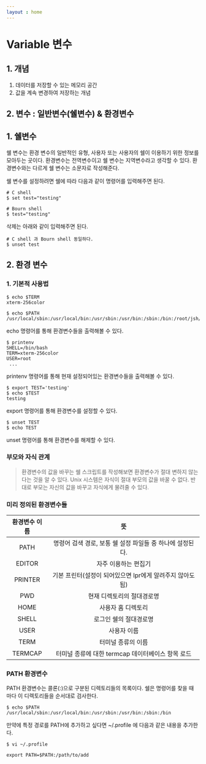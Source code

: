 ```yaml
---
layout : home
---
```

# Variable 변수

## 1. 개념

1. 데이터를 저장할 수 있는 메모리 공간
2. 값을 계속 변경하여 저장하는 개념



## 2.  변수 : 일반변수(쉘변수) & 환경변수



## 1. 쉘변수

쉘 변수는 환경 변수의 일반적인 유형, 사용자 또는 사용자의 쉘이 이용하기 위한 정보를 모아두는 곳이다. 환경변수는 전역변수이고 쉘 변수는 지역변수라고 생각할 수 있다. 환경변수와는 다르게 쉘 변수는 소문자로 작성해준다.

쉘 변수를 설정하려면 쉘에 따라 다음과 같이 명령어를 입력해주면 된다.

```
# C shell
$ set test="testing"

# Bourn shell
$ test="testing"
```

삭제는 아래와 같이 입력해주면 된다.

```
# C shell 과 Bourn shell 동일하다.
$ unset test
```



## 2. 환경 변수 



### 1. 기본적 사용법

```
$ echo $TERM
xterm-256color

$ echo $PATH
/usr/local/sbin:/usr/local/bin:/usr/sbin:/usr/bin:/sbin:/bin:/root/jsh/shell
```

echo 명령어를 통해 환경변수들을 출력해볼 수 있다.

```
$ printenv
SHELL=/bin/bash
TERM=xterm-256color
USER=root
 ...
```

printenv 명령어를 통해 현재 설정되어있는 환경변수들을 출력해볼 수 있다.

```
$ export TEST='testing'
$ echo $TEST
testing
```

export 명령어를 통해 환경변수를 설정할 수 있다.

```
$ unset TEST
$ echo TEST
```

unset 명령어를 통해 환경변수를 해제할 수 있다.

### 부모와 자식 관계

> 환경변수의 값을 바꾸는 쉘 스크립트를 작성해보면 환경변수가 절대 변하지 않는다는 것을 알 수 있다. Unix 시스템은 자식이 절대 부모의 값을 바꿀 수 없다. 반대로 부모는 자신의 값을 바꾸고 자식에게 물려줄 수 있다.

### 미리 정의된 환경변수들

| 환경변수 이름 |                            뜻                             |
| :-----------: | :-------------------------------------------------------: |
|     PATH      | 명령어 검색 경로, 보통 쉘 설정 파일들 중 하나에 설정된다. |
|    EDITOR     |                   자주 이용하는 편집기                    |
|    PRINTER    | 기본 프린터(설정이 되어있으면 lpr에게 알려주지 않아도 됨) |
|      PWD      |                현재 디렉토리의 절대경로명                 |
|     HOME      |                    사용자 홈 디렉토리                     |
|     SHELL     |                  로그인 쉘의 절대경로명                   |
|     USER      |                        사용자 이름                        |
|     TERM      |                    터미널 종류의 이름                     |
|    TERMCAP    |     터미널 종류에 대한 termcap 데이터베이스 항목 로드     |

### PATH 환경변수

PATH 환경변수는 콜론(:)으로 구분된 디렉토리들의 목록이다. 쉘은 명령어를 찾을 때 마다 이 디렉토리들을 순서대로 검사한다.

```
$ echo $PATH
/usr/local/sbin:/usr/local/bin:/usr/sbin:/usr/bin:/sbin:/bin
```

만약에 특정 경로를 PATH에 추가하고 싶다면 ~/.profile 에 다음과 같은 내용을 추가한다.

```
$ vi ~/.profile

export PATH=$PATH:/path/to/add
```

### 